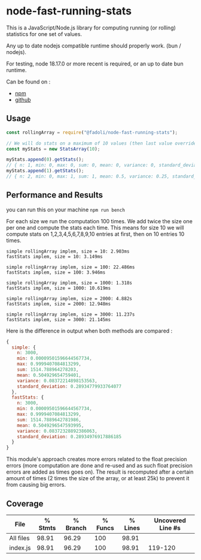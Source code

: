 # node-fast-running-stats

This is a JavaScript/Node.js library for computing running (or rolling) statistics for one set of values.

Any up to date nodejs compatible runtime should properly work. (bun / nodejs).

For testing, node 18.17.0 or more recent is required, or an up to date bun runtime.

Can be found on :

* [npm](https://www.npmjs.com/package/@fadoli/node-fast-running-stats)
* [github](https://github.com/Fadoli/node-fast-running-stats)

## Usage

```js
const rollingArray = require("@fadoli/node-fast-running-stats");

// We will do stats on a maximum of 10 values (then last value override oldest one)
const myStats = new StatsArray(10);

myStats.append(0).getStats();
// { n: 1, min: 0, max: 0, sum: 0, mean: 0, variance: 0, standard_deviation: 0 }
myStats.append(1).getStats();
// { n: 2, min: 0, max: 1, sum: 1, mean: 0.5, variance: 0.25, standard_deviation: 0.5 }
```

## Performance and Results

you can run this on your machine `npm run bench`

For each size we run the computation 100 times.
We add twice the size one per one and compute the stats each time.
This means for size 10 we will compute stats on 1,2,3,4,5,6,7,8,9,10 entries at first, then on 10 entries 10 times.

```
simple rollingArray implem, size = 10: 2.903ms
fastStats implem, size = 10: 3.149ms

simple rollingArray implem, size = 100: 22.486ms
fastStats implem, size = 100: 3.946ms

simple rollingArray implem, size = 1000: 1.318s
fastStats implem, size = 1000: 10.619ms

simple rollingArray implem, size = 2000: 4.882s
fastStats implem, size = 2000: 12.948ms

simple rollingArray implem, size = 3000: 11.237s
fastStats implem, size = 3000: 21.145ms
```

Here is the difference in output when both methods are compared :

```js
{
  simple: {
    n: 3000,
    min: 0.00009501596644567734,
    max: 0.9999407084813299,
    sum: 1514.788964278203,
    mean: 0.504929654759401,
    variance: 0.08372214898153563,
    standard_deviation: 0.28934779933764077
  },
  fastStats: {
    n: 3000,
    min: 0.00009501596644567734,
    max: 0.9999407084813299,
    sum: 1514.7889642781986,
    mean: 0.5049296547593995,
    variance: 0.08372328892386063,
    standard_deviation: 0.28934976917886185
  }
}
```

This module's approach creates more errors related to the float precision errors (more computation are done and re-used and as such float precision errors are added as times goes on). The result is recomputed after a certain amount of times (2 times the size of the array, or at least 25k) to prevent it from causing big errors.

## Coverage

File      | % Stmts | % Branch | % Funcs | % Lines | Uncovered Line #s
----------|---------|----------|---------|---------|-------------------
All files |   98.91 |    96.29 |     100 |   98.91 |
 index.js |   98.91 |    96.29 |     100 |   98.91 | 119-120
